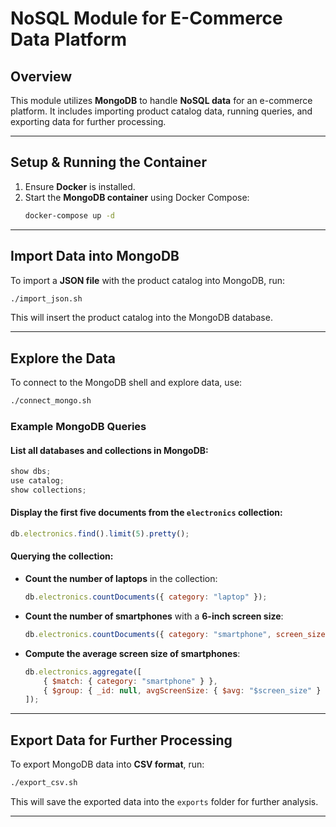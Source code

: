 # NoSQL Module for E-Commerce Data Platform

## Overview
This module utilizes **MongoDB** to handle **NoSQL data** for an e-commerce platform. It includes importing product catalog data, running queries, and exporting data for further processing.

---

## **Setup & Running the Container**

1. Ensure **Docker** is installed.
2. Start the **MongoDB container** using Docker Compose:
   ```sh
   docker-compose up -d
   ```

---

## **Import Data into MongoDB**

To import a **JSON file** with the product catalog into MongoDB, run:
```sh
./import_json.sh
```
This will insert the product catalog into the MongoDB database.

---

## **Explore the Data**

To connect to the MongoDB shell and explore data, use:
```sh
./connect_mongo.sh
```

### **Example MongoDB Queries**

#### **List all databases and collections** in MongoDB:
```js
show dbs;
use catalog;
show collections;
```

#### **Display the first five documents** from the `electronics` collection:
```js
db.electronics.find().limit(5).pretty();
```

#### **Querying the collection:**
- **Count the number of laptops** in the collection:
  ```js
  db.electronics.countDocuments({ category: "laptop" });
  ```
- **Count the number of smartphones** with a **6-inch screen size**:
  ```js
  db.electronics.countDocuments({ category: "smartphone", screen_size: 6 });
  ```
- **Compute the average screen size of smartphones**:
  ```js
  db.electronics.aggregate([
      { $match: { category: "smartphone" } },
      { $group: { _id: null, avgScreenSize: { $avg: "$screen_size" } } }
  ]);
  ```

---

## **Export Data for Further Processing**

To export MongoDB data into **CSV format**, run:
```sh
./export_csv.sh
```
This will save the exported data into the `exports` folder for further analysis.

---



